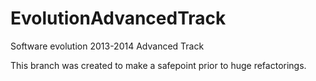 EvolutionAdvancedTrack
======================

Software evolution 2013-2014 Advanced Track

This branch was created to make a safepoint prior to huge refactorings.
